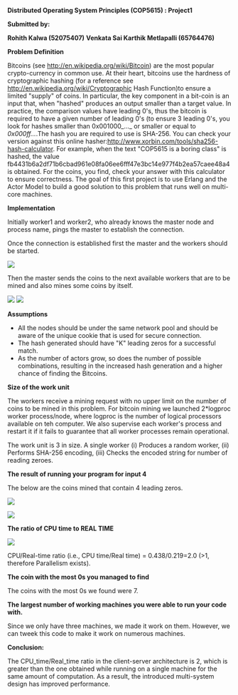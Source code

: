 **Distributed Operating System Principles (COP5615) : Project1**

**Submitted by:**

**Rohith Kalwa (52075407)**
**Venkata Sai Karthik Metlapalli (65764476)**

**Problem Definition**

Bitcoins (see http://en.wikipedia.org/wiki/Bitcoin) are the most popular crypto-currency in common use. At their heart, bitcoins use the hardness of cryptographic hashing (for a reference see http://en.wikipedia.org/wiki/Cryptographic Hash Function)to ensure a limited "supply" of coins. In particular, the key component in a bit-coin is an input that, when "hashed" produces an output smaller than a target value. In practice, the comparison values have leading 0's, thus the bitcoin is required to have a given number of leading 0's (to ensure 3 leading 0's, you look for hashes smaller than 0x001000_..._ or smaller or equal to _0x000ff..._.The hash you are required to use is SHA-256. You can check your version against this online hasher:http://www.xorbin.com/tools/sha256-hash-calculator. For example, when the text "COP5615 is a boring class" is hashed, the value fb4431b6a2df71b6cbad961e08fa06ee6fff47e3bc14e977f4b2ea57caee48a4 is obtained. For the coins, you find, check your answer with this calculator to ensure correctness. The goal of this first project is to use Erlang and the Actor Model to build a good solution to this problem that runs well on multi-core machines.

**Implementation**

Initially worker1 and worker2, who already knows the master node and process name, pings the master to establish the connection.

Once the connection is established first the master and the workers should be started.

![](RackMultipart20220923-1-u90jkg_html_4b0f06296aead0f6.png)

Then the master sends the coins to the next available workers that are to be mined and also mines some coins by itself.

![](RackMultipart20220923-1-u90jkg_html_4b0f06296aead0f6.png) ![](RackMultipart20220923-1-u90jkg_html_dad407ee3409802d.jpg)

**Assumptions**

- All the nodes should be under the same network pool and should be aware of the unique cookie that is used for secure connection.
- The hash generated should have "K" leading zeros for a successful match.
- As the number of actors grow, so does the number of possible combinations, resulting in the increased hash generation and a higher chance of finding the Bitcoins.

**Size of the work unit**

The workers receive a mining request with no upper limit on the number of coins to be mined in this problem. For bitcoin mining we launched 2\*logproc worker process/node, where logproc is the number of logical processors available on teh computer. We also supervise each worker's process and restart it if it fails to guarantee that all worker processes remain operational.

The work unit is 3 in size. A single worker (i) Produces a random worker, (ii) Performs SHA-256 encoding, (iii) Checks the encoded string for number of reading zeroes.

**The result of running your program for input 4**

The below are the coins mined that contain 4 leading zeros.

![](RackMultipart20220923-1-u90jkg_html_843cabb94745dde3.jpg)

![](RackMultipart20220923-1-u90jkg_html_cddb90a3660d8d3b.jpg)

**The ratio of CPU time to REAL TIME**

![](RackMultipart20220923-1-u90jkg_html_baf177493c57d9e.png)

CPU/Real-time ratio (i.e., CPU time/Real time) = 0.438/0.219=2.0 (\>1, therefore Parallelism exists).

**The coin with the most 0s you managed to find**

The coins with the most 0s we found were 7.

**The largest number of working machines you were able to run your code with.**

Since we only have three machines, we made it work on them. However, we can tweek this code to make it work on numerous machines.

**Conclusion:**

The CPU\_time/Real\_time ratio in the client-server architecture is 2, which is greater than the one obtained while running on a single machine for the same amount of computation. As a result, the introduced multi-system design has improved performance.
